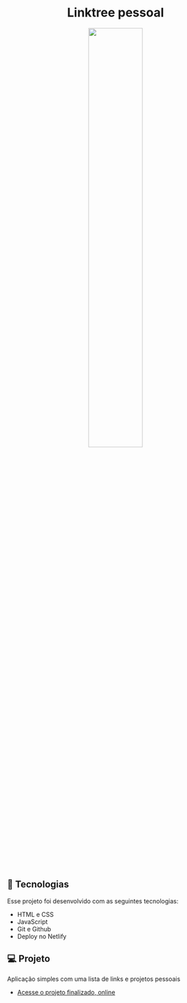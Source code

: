 <h1 align="center"> Linktree pessoal </h1>

<p align="center">
  <img src="https://github.com/evandrodias11/my-linktree/assets/65000871/4ce832d3-f079-4116-aa2e-185362a736b5" width="50%">
</p>

## 🚀 Tecnologias

Esse projeto foi desenvolvido com as seguintes tecnologias:

- HTML e CSS
- JavaScript
- Git e Github
- Deploy no Netlify

## 💻 Projeto

Aplicação simples com uma lista de links e projetos pessoais<br>

- [Acesse o projeto finalizado, online](https://linktree-evandrodias.netlify.app/)
 
